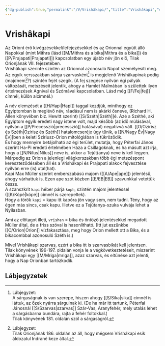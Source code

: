 ```yaml
---
{"dg-publish":true,"permalink":"/V/Vrishâkapi/","title":"Vrishâkapi","created":"2023-11-07T10:11","updated":"2024-02-10T04:26"}
---
```



# Vrishâkapi

Az Oriont érő kivégzésekkel/lefejezésekkel és az Orionnal együtt álló Napokkal (mint Mithra (lásd [[M/Mithra és a bika\|Mithra és a bika]]) és [[P/Prajapati\|Prajapati]]) kapcsolatban egy újabb név jön elő, Tilak Orionjának VII. fejezetében.  
Vrishâkapi szerinte szintén az Orionnal azonosuló Napot személyesíti meg. Az egyik versszakban sárga szarvasként[^1] is megjelenő Vrishâkapinak pedig (majdnem[^2]?) szintén fejét szegik. (A fej szegése nyilván égi pályák változását, metszéseit jelentik, ahogy a Hamlet Malmában is születtek ilyen értelmezések Agnival és Szómával kapcsolatban. Lásd még [[F/Fej\|fej]] címnél, külön alcímnél.)  

A név elemzését a [[H/Hapi\|Hapi]] taggal kezdjük, minthogy ez Egyiptomban is meglévő név, ráadásul nem is akárki ősneve, (Richard H. Allen könyvében biz. Hewitt szerint) [[S/Széth\|Széth]]é. Azé a Széthé, aki Egyiptom egyik eredeti nagy istene volt, majd később (az idő múlásával, nyilván a [[P/Precesszió\|precesszió]] hatásával) negatívvá vált. [[O/Ozirisz és Széth\|Ozirisz és Széth]] hatalomcseréje úgy tűnik, a [[N/Nagy Év\|Nagy Év]]ben a keleti Szíriusz-Orion mitológiában is tükröződik.  
És hogy mennyire betájolható az égi terület, mutatja, hogy Péterfai János szerint Ha-Pi eredeti értelmében Háza a Csillagoknak, és ha másutt azt írja, hogy a [[N/Nílus\|Nílus]] neve is, akkor a Tejút(anya) neve is kell legyen. Márpedig az Orion a jelenlegi világkorszakban több égi metszéspont kereszteződésében áll és a Vrishâkapi és Prajapati alakok fejvesztése nyilván erre (is) utal(hat).  
Kapi Max Müller szerint emberszabású majom ([[A/Ape\|ape]]) jelentésű, ahogy várhattuk is. Ezen ape szót közben [[E/EB\|EB]] szavunkkal vetettük össze.  
A szanszkrit `kapi` héber párja `koph`, szintén majom jelentéssel ([[K/Kópé\|kópé]] címnél is szerepeltek).  
Hogy a török `kapi` = kapu itt kapóra jön vagy sem, nem tudni. Tény, hogy az égen más sincs, csak kapu. Illetve ez a Tejútanya-szuka vulvája lehet a Nyilasban.  

Ami az előtagot illeti, `vrishan` = bika és öntöző jelentésekkel megadott Müller által, de a friss szóval is hasonlítható. (Itt jut eszünkbe [[O/Orion\|Orion]] vízfakasztása, meg hogy Orion mellett ott a Bika, és a bikacombbal azonosuló Széth is.)  

Mivel Vrishâkapi szarvas, ezért a bika itt is szarvasbikát kell jelentsen.  
Tilak könyvének 196-197. oldalán vonja le a végkövetkeztetéseit, miszerint Vrishâkapi egy [[M/Mriga\|mriga]], azaz szarvas, és eltűnése azt jelenti, hogy a Nap Orionban tartózkodik.  

## Lábjegyzetek

[^1]: Lábjegyzet:  
A sárgaságnak is van szerepe, hiszen ahogy [[S/Sika\|sika]] címnél is láttuk, az őzek nyárra sárgulnak ki. (De ha már itt tartunk, Péterfai Jánosnál [[S/Szarvas\|szarvas]] Szár-Vas, Aranyfehér, mely utalás lehet a sárgásbarna bundára, rajta a fehér foltokkal.)  
Tilak könyvének 181. oldalán szól a sárgaságról.  

[^2]: Lábjegyzet:  
Tilak Orionjának 186. oldalán az áll, hogy mégsem Vrishâkapi esik áldozatul Indrané keze által.  